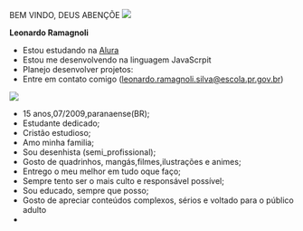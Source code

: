 BEM VINDO, DEUS ABENÇÕE ![](https://images.emojiterra.com/google/android-10/512px/1f4d6.png)

**Leonardo Ramagnoli**
- Estou estudando na [Alura](https://www.alura.com.br/)
- Estou me desenvolvendo na linguagem JavaScrpit
- Planejo desenvolver projetos:
- Entre em contato comigo (leonardo.ramagnoli.silva@escola.pr.gov.br)

![](https://media1.tenor.com/m/TrHi8k3tzFEAAAAd/starman-superman.gif)

- 15 anos,07/2009,paranaense(BR);
- Estudante dedicado;
- Cristão estudioso;
- Amo minha familia; 
- Sou desenhista (semi_profissional);
- Gosto de quadrinhos, mangás,filmes,ilustrações e animes;
- Entrego o meu melhor em tudo oque faço;
- Sempre tento ser o mais culto e responsável possível;
- Sou educado, sempre que posso;
- Gosto de apreciar conteúdos complexos, sérios e voltado para o público adulto
- 
 
